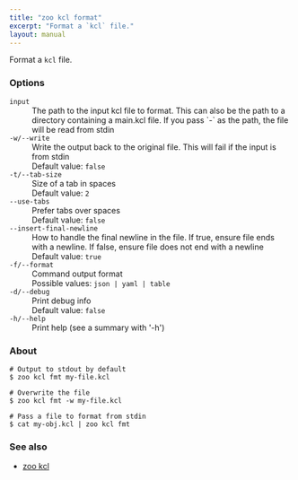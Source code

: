 ```yaml
---
title: "zoo kcl format"
excerpt: "Format a `kcl` file."
layout: manual
---
```


Format a `kcl` file.

### Options

<dl class="flags">
   <dt><code>input</code></dt>
   <dd>The path to the input kcl file to format. This can also be the path to a directory containing a main.kcl file. If you pass `-` as the path, the file will be read from stdin</dd>

   <dt><code>-w/--write</code></dt>
   <dd>Write the output back to the original file. This will fail if the input is from stdin<br/>Default value: <code>false</code></dd>

   <dt><code>-t/--tab-size</code></dt>
   <dd>Size of a tab in spaces<br/>Default value: <code>2</code></dd>

   <dt><code>--use-tabs</code></dt>
   <dd>Prefer tabs over spaces<br/>Default value: <code>false</code></dd>

   <dt><code>--insert-final-newline</code></dt>
   <dd>How to handle the final newline in the file. If true, ensure file ends with a newline. If false, ensure file does not end with a newline<br/>Default value: <code>true</code></dd>

   <dt><code>-f/--format</code></dt>
   <dd>Command output format<br/>Possible values: <code>json | yaml | table</code></dd>

   <dt><code>-d/--debug</code></dt>
   <dd>Print debug info<br/>Default value: <code>false</code></dd>

   <dt><code>-h/--help</code></dt>
   <dd>Print help (see a summary with '-h')</dd>
</dl>


### About

```
# Output to stdout by default
$ zoo kcl fmt my-file.kcl

# Overwrite the file
$ zoo kcl fmt -w my-file.kcl

# Pass a file to format from stdin
$ cat my-obj.kcl | zoo kcl fmt
```

### See also

* [zoo kcl](./zoo_kcl)